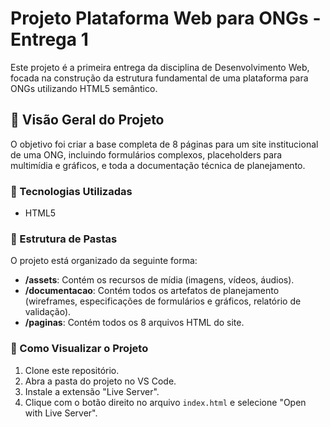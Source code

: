 # Projeto Plataforma Web para ONGs - Entrega 1

Este projeto é a primeira entrega da disciplina de Desenvolvimento Web, focada na construção da estrutura fundamental de uma plataforma para ONGs utilizando HTML5 semântico.

## 📝 Visão Geral do Projeto

O objetivo foi criar a base completa de 8 páginas para um site institucional de uma ONG, incluindo formulários complexos, placeholders para multimídia e gráficos, e toda a documentação técnica de planejamento.

### 🚀 Tecnologias Utilizadas
* HTML5

### 📁 Estrutura de Pastas
O projeto está organizado da seguinte forma:
- **/assets**: Contém os recursos de mídia (imagens, vídeos, áudios).
- **/documentacao**: Contém todos os artefatos de planejamento (wireframes, especificações de formulários e gráficos, relatório de validação).
- **/paginas**: Contém todos os 8 arquivos HTML do site.

### 🔧 Como Visualizar o Projeto
1.  Clone este repositório.
2.  Abra a pasta do projeto no VS Code.
3.  Instale a extensão "Live Server".
4.  Clique com o botão direito no arquivo `index.html` e selecione "Open with Live Server".
